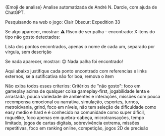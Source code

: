 {Emoji de analise} Analise automatizada de André N. Darcie, com ajuda de ChatGPT.

Pesquisando na web o jogo: Clair Obscur: Expedition 33

Se algo aparecer, mostrar: ⚠️ Risco de ser palha – encontrado: X itens do tipo não gosto detectados:

Lista dos pontos encontrados, apenas o nome de cada um, separado por virgula, sem descrição

Se nada aparecer, mostrar: 😊 Nada palha foi encontrado!

Aqui abaixo justifique cada ponto encontrado com referencias e links externos, se a sutificativa não for boa, remova o item

Não exiba todos esses criterios:
Critérios de "não gosto":
foco em gameplay acima de qualquer coisa gameplay-first, jogabilidade lenta e arrastada, pouca variedade de ambientes e interações, missões com pouca recompensa emocional ou narrativa, simulação, esportes, turnos, metroidvania, grind, foco em níveis, não tem seleção de dificuldade como easy medio e hard e é conhecido na comunidade como super dificil, roguelike, foco apenas em quebra-cabeça, microtransações, tempo limitado, jogos de cartas digitais, sobrevivência extrema, missões repetitivas, foco em ranking online, competição, jogos 2D de precisão


